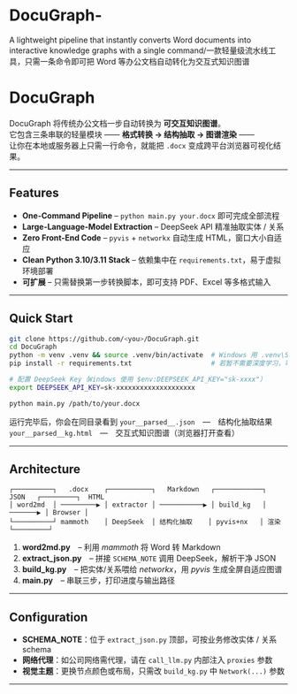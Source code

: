 # DocuGraph-
A lightweight pipeline that instantly converts Word documents into interactive knowledge graphs with a single command/一款轻量级流水线工具，只需一条命令即可把 Word 等办公文档自动转化为交互式知识图谱

# DocuGraph

DocuGraph 将传统办公文档一步自动转换为 **可交互知识图谱**。  
它包含三条串联的轻量模块 —— **格式转换 → 结构抽取 → 图谱渲染** ——  
让你在本地或服务器上只需一行命令，就能把 `.docx` 变成跨平台浏览器可视化结果。

---

## Features

* **One-Command Pipeline** – `python main.py your.docx` 即可完成全部流程  
* **Large-Language-Model Extraction** – DeepSeek API 精准抽取实体 / 关系  
* **Zero Front-End Code** – `pyvis` + `networkx` 自动生成 HTML，窗口大小自适应  
* **Clean Python 3.10/3.11 Stack** – 依赖集中在 `requirements.txt`，易于虚拟环境部署  
* **可扩展** – 只需替换第一步转换脚本，即可支持 PDF、Excel 等多格式输入

---

## Quick Start

```bash
git clone https://github.com/<you>/DocuGraph.git
cd DocuGraph
python -m venv .venv && source .venv/bin/activate  # Windows 用 .venv\Scripts\activate
pip install -r requirements.txt                    # 若暂不需要深度学习，可先注释 torch

# 配置 DeepSeek Key（Windows 使用 $env:DEEPSEEK_API_KEY="sk-xxxx"）
export DEEPSEEK_API_KEY=sk-xxxxxxxxxxxxxxxxxxxx

python main.py /path/to/your.docx
````

运行完毕后，你会在同目录看到
`your__parsed__.json` — 结构化抽取结果
`your__parsed__kg.html` — 交互式知识图谱（浏览器打开查看）

---

## Architecture

```
┌──────────┐   .docx    ┌───────────┐   Markdown   ┌────────────┐   JSON   ┌─────────┐  HTML
│ word2md  │ ─────────▶ │ extractor │ ───────────▶ │ build_kg   │ ───────▶ │ Browser │
└──────────┘ mammoth    │ DeepSeek  │ 结构化抽取    │ pyvis+nx   │ 渲染     └─────────┘
```

1. **word2md.py** – 利用 *mammoth* 将 Word 转 Markdown
2. **extract\_json.py** – 拼接 `SCHEMA_NOTE` 调用 DeepSeek，解析干净 JSON
3. **build\_kg.py** – 把实体/关系喂给 *networkx*，用 *pyvis* 生成全屏自适应图谱
4. **main.py** – 串联三步，打印进度与输出路径

---

## Configuration

* **SCHEMA\_NOTE**：位于 `extract_json.py` 顶部，可按业务修改实体 / 关系 schema
* **网络代理**：如公司网络需代理，请在 `call_llm.py` 内部注入 `proxies` 参数
* **视觉主题**：更换节点颜色或布局，只需改 `build_kg.py` 中 `Network(...)` 参数

---

